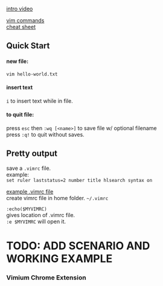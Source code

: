 [intro video](https://www.youtube.com/watch?v=rfl9KQb_HVk)

[vim commands](http://www.fprintf.net/vimCheatSheet.html)  
[cheat sheet](http://www.viemu.com/vi-vim-cheat-sheet.gif)  

## Quick Start
#### new file:
`vim hello-world.txt`
#### insert text
`i` to insert text while in file.  
#### to quit file:  
press `esc` then `:wq [<name>]` to save file w/ optional filename  
press `:q!` to quit without saves. 

## Pretty output

save a `.vimrc` file.  
example:  
`set ruler laststatus=2 number title hlsearch syntax on`  

[example .vimrc file](http://amix.dk/vim/vimrc.html)  
create vimrc file in home folder. `~/.vimrc`  

`:echo($MYVIMRC)`  
gives location of .vimrc file.  
`:e $MYVIMRC`
will open it. 
# TODO: ADD SCENARIO AND WORKING EXAMPLE 

### Vimium Chrome Extension
